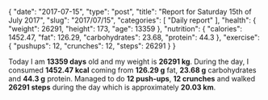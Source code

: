 {
    "date": "2017-07-15",
    "type": "post",
    "title": "Report for Saturday 15th of July 2017",
    "slug": "2017\/07\/15",
    "categories": [
        "Daily report"
    ],
    "health": {
        "weight": 26291,
        "height": 173,
        "age": 13359
    },
    "nutrition": {
        "calories": 1452.47,
        "fat": 126.29,
        "carbohydrates": 23.68,
        "protein": 44.3
    },
    "exercise": {
        "pushups": 12,
        "crunches": 12,
        "steps": 26291
    }
}

Today I am <strong>13359 days</strong> old and my weight is <strong>26291 kg</strong>. During the day, I consumed <strong>1452.47 kcal</strong> coming from <strong>126.29 g</strong> fat, <strong>23.68 g</strong> carbohydrates and <strong>44.3 g</strong> protein. Managed to do <strong>12 push-ups</strong>, <strong>12 crunches</strong> and walked <strong>26291 steps</strong> during the day which is approximately <strong>20.03 km</strong>.